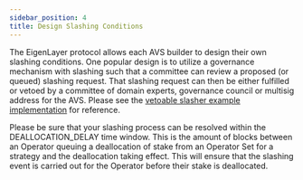 ```yaml
---
sidebar_position: 4
title: Design Slashing Conditions
---
```


The EigenLayer protocol allows each AVS builder to design their own slashing conditions. One popular design is to utilize a governance mechanism with slashing such that a committee can review a proposed (or queued) slashing request. That slashing request can then be either fulfilled or vetoed by a committee of domain experts, governance council or multisig address for the AVS. Please see the [vetoable slasher example implementation](https://github.com/Layr-Labs/eigenlayer-middleware/blob/feat/slashing-release-branch/src/slashers/VetoableSlasher.sol) for reference.

Please be sure that your slashing process can be resolved within the DEALLOCATION_DELAY time window. This is the amount of blocks between an Operator queuing a deallocation of stake from an Operator Set for a strategy and the deallocation taking effect. This will ensure that the slashing event is carried out for the Operator before their stake is deallocated.
